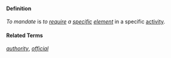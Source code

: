 #### Definition

*To mandate* is *to [require](https://github.com/gcassel/Modular-Organization-Terminology/blob/master/terms/requirement.md) a [specific](https://github.com/gcassel/Modular-Organization-Terminology/blob/master/terms/specific.md) [element](https://github.com/gcassel/Modular-Organization-Terminology/blob/master/terms/element.md)* in a specific [activity](https://github.com/gcassel/Modular-Organization-Terminology/blob/master/terms/activity.md).
		
#### Related Terms

*[authority](https://github.com/gcassel/Modular-Organization-Terminology/blob/master/terms/authority.md)*, *[official](https://github.com/gcassel/Modular-Organization-Terminology/blob/master/terms/official.md)*
